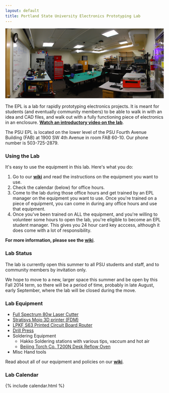 ```yaml
---
layout: default
title: Portland State University Electronics Prototyping Lab
---
```


![The EPL](/images/lab_panorama.png)

The EPL is a lab for rapidly prototyping electronics projects. It is meant for students (and eventually community members) to be able to walk in with an idea and CAD files, and walk out with a fully functioning piece of electronics in an enclosure. **[Watch an introductory video on the lab](http://youtu.be/P7JFAv6JM00 "YouTube")**.

The PSU EPL is located on the lower level of the PSU Fourth Avenue Building (FAB) at 1900 SW 4th Avenue in room FAB 60-10. Our phone number is 503-725-2879.

### Using the Lab

It's easy to use the equipment in this lab. Here's what you do:

1. Go to our **[wiki](https://github.com/psu-epl/psu-epl.github.com/wiki "wiki")** and read the instructions on the equipment you want to use.
2. Check the calendar (below) for office hours.
3. Come to the lab during those office hours and get trained by an EPL manager on the equipment you want to use. Once you're trained on a piece of equipment, you can come in during any office hours and use that equipment.
4. Once you've been trained on ALL the equipment, and you're willing to volunteer some hours to open the lab, you're eligible to become an EPL student manager. This gives you 24 hour card key acccess, although it does come with a lot of responsibility.

**For more information, please see the [wiki](https://github.com/psu-epl/psu-epl.github.com/wiki "PSU EPL Wiki")**.

### Lab Status

The lab is currently open this summer to all PSU students and staff, and to community members by invitation only. 

We hope to move to a new, larger space this summer and be open by this Fall 2014 term, so there will be a period of time, probably in late August, early September, where the lab will be closed during the move.

### Lab Equipment

- [Full Spectrum 80w Laser Cutter](https://github.com/psu-epl/psu-epl.github.com/wiki/Lasercutter)
- [Stratisys Mojo 3D printer (FDM)](https://github.com/psu-epl/psu-epl.github.com/wiki/Mojo-3D-Printer-SOP)
- [LPKF S63 Printed Circuit Board Router](https://github.com/psu-epl/psu-epl.github.com/wiki/LPKF)
- [Drill Press](https://github.com/psu-epl/psu-epl.github.com/wiki/drillpress)
- Soldering Equipment
   - Hakko Soldering stations with various tips, vaccum and hot air
   - [Beijing Torch Co. T200N Desk Reflow Oven](https://github.com/psu-epl/psu-epl.github.com/wiki/Reflow-Oven-SOP)
- Misc Hand tools

Read about all of our equipment and policies on our **[wiki](https://github.com/psu-epl/psu-epl.github.com/wiki "PSU EPL Wiki")**.

### Lab Calendar

{% include calendar.html %}

